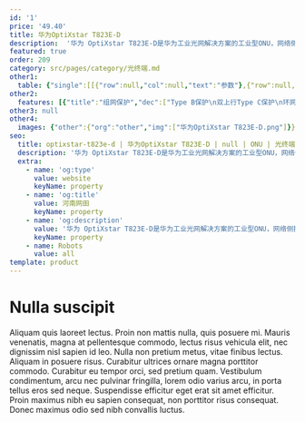 ```yaml
---
id: '1'
price: '49.40'
title: 华为OptiXstar T823E-D
description:  '华为 OptiXstar T823E-D是华为工业光网解决方案的工业型ONU，网络侧提供XGS-PON或GPON双上行接口，用户侧提供8个GE以太网接口并支持PoE++功能，通过高性能的转发能力，为各类工业场景如交通、电力等提供理想的工业生产网络解决方案。'
featured: true
order: 209
category: src/pages/category/光终端.md
other1: 
  table: {"single":[[{"row":null,"col":null,"text":"参数"},{"row":null,"col":null,"text":"华为OptiXstar T823E-D"}],[{"row":null,"col":null,"text":"尺寸（高×宽×深）"},{"row":null,"col":null,"text":"150mm x 75mm x 133 mm"}],[{"row":null,"col":null,"text":"重量（不包含适配器）"},{"row":null,"col":null,"text":"约 2kg"}],[{"row":null,"col":null,"text":"工作环境温度"},{"row":null,"col":null,"text":"-40° C ~ +70° C"}],[{"row":null,"col":null,"text":"工作环境湿度"},{"row":null,"col":null,"text":"5% RH ～ 95% RH，非凝结"}],[{"row":null,"col":null,"text":"整机供电"},{"row":null,"col":null,"text":"DC 12V~60V，双输入"}],[{"row":null,"col":null,"text":"PoE电源输出"},{"row":null,"col":null,"text":"DC 54V~57V"}],[{"row":null,"col":null,"text":"额定电压和电流"},{"row":null,"col":null,"text":"电力场景：48V，5.5A\n工业场景：56V，4.5A"}],[{"row":null,"col":null,"text":"PoE最大输出功率"},{"row":null,"col":null,"text":"最大220W，单端口最大60W"}],[{"row":null,"col":null,"text":"防雷规格"},{"row":null,"col":null,"text":"网口：共模6kV，差模1.5kV\n直流电源口：共模4kV，差模2kV"}],[{"row":null,"col":null,"text":"最大功耗"},{"row":null,"col":null,"text":"约240W"}],[{"row":null,"col":null,"text":"网络侧接口"},{"row":null,"col":null,"text":"2*XGS-PON/GPON"}],[{"row":null,"col":null,"text":"用户侧接口"},{"row":null,"col":null,"text":"8*GE(PoE++)+2*RS485+2*RS232+2*DI+1*DO+1*USB 2.0"}],[{"row":null,"col":null,"text":"安装方式"},{"row":null,"col":null,"text":"导轨安装"}],[{"row":null,"col":null,"text":"认证"},{"row":null,"col":null,"text":"802.1X认证"}],[{"row":null,"col":null,"text":"PON接口"},{"row":null,"col":null,"text":"接口类型：SC/UPC\n最大传输距离：20km\nXGS-PON\n− 光模块类型SFP+\n− 遵循标准ITU-T G.9807.1，Class N1/N2\n− 传输速率：下行9.953 Gbit/s，上行9.953 Gbit/s\n− 接收灵敏度：-28dBm；过载光功率：-8dBm\nGPON\n− 光模块类型SFP\n− 遵循标准ITU-T G.984，Class B+\n− 传输速率：下行2.488Gbit/s，上行1.244Gbit/s\n− 接收灵敏度：-27dBm；过载光功率：-8dBm"}],[{"row":null,"col":null,"text":"GE电接口"},{"row":null,"col":null,"text":"接口类型：RJ-45\n支持PoE++功能，遵循标准：IEEE 802.3af、IEEE 802.3at、IEEE 802.3bt\n10/100/1000Mbit/s自适应"}],[{"row":null,"col":null,"text":"RS485串口"},{"row":null,"col":null,"text":"接口类型：RJ-45\nRS485遵循标准TIA/EIA-485，ITU-T V.24，ITU-T V.28"}],[{"row":null,"col":null,"text":"RS232串口"},{"row":null,"col":null,"text":"接口类型：RJ-45\nRS232遵循标准TIA/EIA-232，ITU-T V.24，ITU-T V.28"}],[{"row":null,"col":null,"text":"DI/DO接口"},{"row":null,"col":null,"text":"DI用于连接门磁、红外感应等装置\nDO连接外部告警等装置\nDI连接器类型：4-PIN凤凰端子\nDO连接器类型：3-PIN凤凰端子"}],[{"row":null,"col":null,"text":"USB接口"},{"row":null,"col":null,"text":"USB2.0\n连接器类型：TYPE-A\n工作模式：Host"}]]}
other2:
  features: [{"title":"组网保护","dec":["Type B保护\n双上行Type C保护\n环网检测"]},{"title":"安全","dec":["MAC过滤/IP地址过滤/URL过滤\n防DoS攻击\n会话个数限制\n设备访问控制\n支持802.1x的EAP-MD5/TLS/TTLS/PEAP四种鉴权方式"]},{"title":"智能运维","dec":["XML/Web UI管理\neSight集中管理\n流氓ONT检测和自律\nPPPoE/DHCP仿真测试\n串口数据采集和发送/串口采集数据透传"]}]
other3: null
other4:
  images: {"other":{"org":"other","img":["华为OptiXstar T823E-D.png"]}}
seo:
  title: optixstar-t823e-d | 华为OptiXstar T823E-D | null | ONU | 光终端 | 企业光网络
  description: '华为 OptiXstar T823E-D是华为工业光网解决方案的工业型ONU，网络侧提供XGS-PON或GPON双上行接口，用户侧提供8个GE以太网接口并支持PoE++功能，通过高性能的转发能力，为各类工业场景如交通、电力等提供理想的工业生产网络解决方案。'
  extra:
    - name: 'og:type'
      value: website
      keyName: property
    - name: 'og:title'
      value: 河南网田
      keyName: property
    - name: 'og:description'
      value: '华为 OptiXstar T823E-D是华为工业光网解决方案的工业型ONU，网络侧提供XGS-PON或GPON双上行接口，用户侧提供8个GE以太网接口并支持PoE++功能，通过高性能的转发能力，为各类工业场景如交通、电力等提供理想的工业生产网络解决方案。'
      keyName: property
    - name: Robots
      value: all
template: product
---
```


# Nulla suscipit

Aliquam quis laoreet lectus. Proin non mattis nulla, quis posuere mi. Mauris venenatis, magna at pellentesque commodo, lectus risus vehicula elit, nec dignissim nisl sapien id leo. Nulla non pretium metus, vitae finibus lectus. Aliquam in posuere risus. Curabitur ultrices ornare magna porttitor commodo. Curabitur eu tempor orci, sed pretium quam. Vestibulum condimentum, arcu nec pulvinar fringilla, lorem odio varius arcu, in porta tellus eros sed neque. Suspendisse efficitur eget erat sit amet efficitur. Proin maximus nibh eu sapien consequat, non porttitor risus consequat. Donec maximus odio sed nibh convallis luctus.